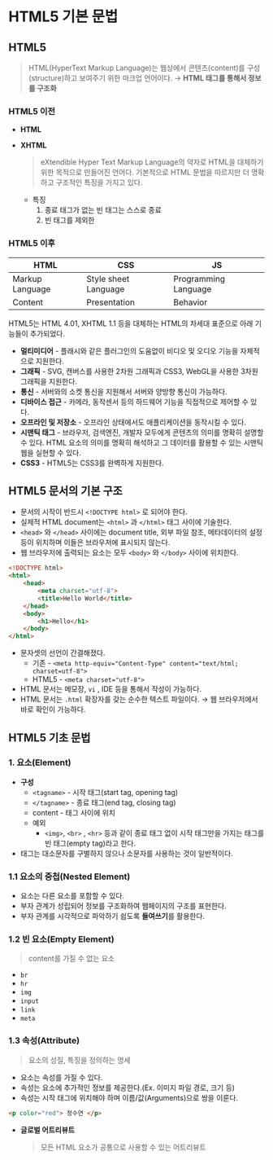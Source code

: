 # HTML5 기본 문법

## HTML5

> HTML(HyperText Markup Language)는 웹상에서 콘텐츠(content)를 구성(structure)하고 보여주기 위한 마크업 언어이다. → **HTML 태그를 통해서 정보를 구조화**
> 

### HTML5 이전

- **HTML**
- **XHTML**
    
    > eXtendible Hyper Text Markup Language의 약자로 HTML을 대체하기 위한 목적으로 만들어진 언어다. 기본적으로 HTML 문법을 따르지만 더 명확하고 구조적인 특징을 가지고 있다.
    > 
    - 특징
        1. 종료 태그가 없는 빈 태그는 스스로 종료
        2. 빈 태그를 제외한 

### HTML5 이후

| HTML | CSS | JS |
| --- | --- | --- |
| Markup Language | Style sheet Language | Programming Language |
| Content | Presentation | Behavior |

HTML5는 HTML 4.01, XHTML 1.1 등을 대체하는 HTML의 차세대 표준으로 아래 기능들이 추가되었다.

- **멀티미디어** - 플래시와 같은 플러그인의 도움없이 비디오 및 오디오 기능을 자체적으로 지원한다.
- **그래픽** - SVG, 캔버스를 사용한 2차원 그래픽과 CSS3, WebGL을 사용한 3차원 그래픽을 지원한다.
- **통신** - 서버와의 소켓 통신을 지원해서 서버와 양방향 통신이 가능하다.
- **디바이스 접근** - 카메라, 동작센서 등의 하드웨어 기능을 직접적으로 제어할 수 있다.
- **오프라인 및 저장소** - 오프라인 상태에서도 애플리케이션을 동작시킬 수 있다.
- **시맨틱 태그** - 브라우저, 검색엔진, 개발자 모두에게 콘텐츠의 의미를 명확히 설명할 수 있다. HTML 요소의 의미를 명확히 해석하고 그 데이터를 활용할 수 있는 시맨틱 웹을 실현할 수 있다.
- **CSS3** - HTML5는 CSS3를 완벽하게 지원한다.

## HTML5 문서의 기본 구조

- 문서의 시작이 반드시 `<!DOCTYPE html>` 로 되어야 한다.
- 실제적 HTML document는 `<html>` 과 `</html>` 태그 사이에 기술한다.
- `<head>` 와 `</head>` 사이에는 document title, 외부 파일 참조, 메타데이터의 설정 등이 위치하며 이들은 브라우저에 표시되지 않는다.
- 웹 브라우저에 출력되는 요소는 모두 `<body>` 와 `</body>` 사이에 위치한다.

```html
<!DOCTYPE html>
<html>
	<head>
		<meta charset="utf-8">
		<title>Hello World</title>
	</head>
	<body>
		<h1>Hello</h1>
	</body>
</html>
```

- 문자셋의 선언이 간결해졌다.
    - 기존 -  `<meta http-equiv="Content-Type" content="text/html; charset=utf-8">`
    - HTML5 - `<meta charset="utf-8">`
- HTML 문서는 메모장, `vi` , IDE 등을 통해서 작성이 가능하다.
- HTML 문서는 `.html` 확장자를 갖는 순수한 텍스트 파일이다. → 웹 브라우저에서 바로 확인이 가능하다.

## HTML5 기초 문법

### 1. 요소(Element)

- **구성**
    - `<tagname>` - 시작 태그(start tag, opening tag)
    - `</tagname>` - 종료 태그(end tag, closing tag)
    - content - 태그 사이에 위치
    - 예외
        - `<img>`, `<br>` , `<hr>` 등과 같이 종료 태그 없이 시작 태그만을 가지는 태그를 빈 태그(empty tag)라고 한다.
- 태그는 대소문자를 구별하지 않으나 소문자를 사용하는 것이 일반적이다.

### 1.1 요소의 중첩(Nested Element)

- 요소는 다른 요소를 포함할 수 있다.
- 부자 관계가 성립되어 정보를 구조화하여 웹페이지의 구조를 표현한다.
- 부자 관계를 시각적으로 파악하기 쉽도록 **들여쓰기**를 활용한다.

### 1.2 빈 요소(Empty Element)

> content를 가질 수 없는 요소
> 
- `br`
- `hr`
- `img`
- `input`
- `link`
- `meta`

### 1.3 속성(Attribute)

> 요소의 성질, 특징을 정의하는 명세
> 
- 요소는 속성를 가질 수 있다.
- 속성는 요소에 추가적인 정보를 제공한다.(Ex. 이미지 파일 경로, 크기 등)
- 속성는 시작 태그에 위치해야 하며 이름/값(Arguments)으로 쌍을 이룬다.

```html
<p color="red"> 정수연 </p>
```

- **글로벌 어트리뷰트**
    
    > 모든 HTML 요소가 공통으로 사용할 수 있는 어트리뷰트
    >